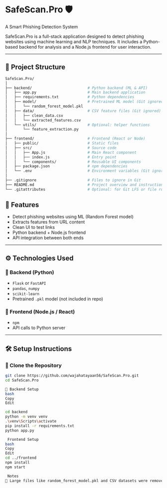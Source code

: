 # SafeScan.Pro 🛡️  
A Smart Phishing Detection System

SafeScan.Pro is a full-stack application designed to detect phishing websites using machine learning and NLP techniques. It includes a Python-based backend for analysis and a Node.js frontend for user interaction.

---

## 📂 Project Structure
```bash
SafeScan.Pro/
│
├── backend/                         # Python backend (ML & API)
│   ├── app.py                       # Main backend application
│   ├── requirements.txt             # Python dependencies
│   ├── model/                       # Pretrained ML model (Git ignored)
│   │   └── random_forest_model.pkl
│   ├── data/                        # CSV feature files (Git ignored)
│   │   ├── clean_data.csv
│   │   └── extracted_features.csv
│   └── utils/                       # Optional: helper functions
│       └── feature_extraction.py
│
├── frontend/                        # Frontend (React or Node)
│   ├── public/                      # Static files
│   ├── src/                         # Source code
│   │   ├── App.js                   # Main React component
│   │   ├── index.js                 # Entry point
│   │   └── components/              # Reusable UI components
│   ├── package.json                 # npm dependencies
│   └── .env                         # Environment variables (Git ignored)
│
├── .gitignore                       # Files to ignore in Git
├── README.md                        # Project overview and instructions
└── .gitattributes                   # Optional: for Git LFS or file rules
```

## 🚀 Features

- Detect phishing websites using ML (Random Forest model)
- Extracts features from URL content
- Clean UI to test links
- Python backend + Node.js frontend
- API integration between both ends

---

## ⚙️ Technologies Used

### 🔸 Backend (Python)
- `Flask` or `FastAPI`
- `pandas`, `numpy`
- `scikit-learn`
- Pretrained `.pkl` model (not included in repo)

### 🔹 Frontend (Node.js / React)
- `npm`
- API calls to Python server

---

## 🛠️ Setup Instructions

### 📌 Clone the Repository

```bash
git clone https://github.com/wajahatayaan56/SafeScan.Pro.git
cd SafeScan.Pro

🔧 Backend Setup
bash
Copy
Edit

cd backend
python -m venv venv
.\venv\Scripts\activate
pip install -r requirements.txt
python app.py

 Frontend Setup
bash
Copy
Edit
cd ../frontend
npm install
npm start

 Notes
🔐 Large files like random_forest_model.pkl and CSV datasets were removed from the repo due to GitHub file size limits.
